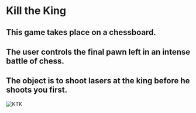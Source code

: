 # Kill the King

## This game takes place on a chessboard.
## The user controls the final pawn left in an intense battle of chess.
## The object is to shoot lasers at the king before he shoots you first.

![KTK](https://user-images.githubusercontent.com/80408236/171659660-9846bf96-f410-4133-ba9a-9291fef1e86c.png)
